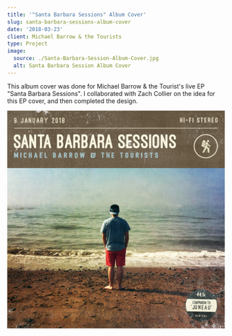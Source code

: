 ```yaml
---
title: '"Santa Barbara Sessions" Album Cover'
slug: santa-barbara-sessions-album-cover
date: '2018-03-23'
client: Michael Barrow & the Tourists
type: Project
image:
  source: ./Santa-Barbara-Session-Album-Cover.jpg
  alt: Santa Barbara Session Album Cover
---
```


This album cover was done for Michael Barrow & the Tourist's live EP "Santa Barbara Sessions". I collaborated with Zach Collier on the idea for this EP cover, and then completed the design.

![Santa Barbara Session Album Cover](./Santa-Barbara-Session-Album-Cover.jpg)
